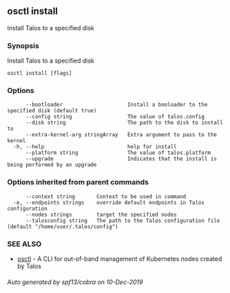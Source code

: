<!-- markdownlint-disable -->
## osctl install

Install Talos to a specified disk

### Synopsis

Install Talos to a specified disk

```
osctl install [flags]
```

### Options

```
      --bootloader                     Install a booloader to the specified disk (default true)
      --config string                  The value of talos.config
      --disk string                    The path to the disk to install to
      --extra-kernel-arg stringArray   Extra argument to pass to the kernel
  -h, --help                           help for install
      --platform string                The value of talos.platform
      --upgrade                        Indicates that the install is being performed by an upgrade
```

### Options inherited from parent commands

```
      --context string       Context to be used in command
  -e, --endpoints strings    override default endpoints in Talos configuration
      --nodes strings        target the specified nodes
      --talosconfig string   The path to the Talos configuration file (default "/home/user/.talos/config")
```

### SEE ALSO

* [osctl](osctl.md)	 - A CLI for out-of-band management of Kubernetes nodes created by Talos

###### Auto generated by spf13/cobra on 10-Dec-2019
